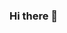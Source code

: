 ### Hi there 👋

<!--
**bloodreviara/bloodreviara** is a ✨ _special_ ✨ repository because its `README.md` (this file) appears on your GitHub profile.

Here are some ideas to get you started:

- 🔭 I’m currently working on finishing my bachelors degree in cybersecurity.
- 🌱 I’m currently learning Python, analytics.
- 💬 Ask me about anything you think might help a beginner with learning Python.
- 📫 How to reach me: danielcrowder955@gmail.com
- 😄 Pronouns: He/Him/They/Them
- ⚡ Fun fact: Star Trek is superior to Star Wars.
-->
